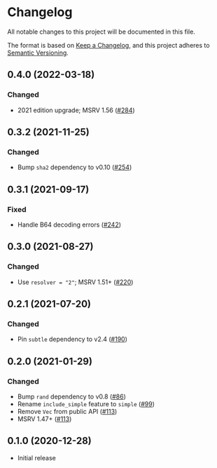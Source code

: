 # Changelog

All notable changes to this project will be documented in this file.

The format is based on [Keep a Changelog](https://keepachangelog.com/en/1.0.0/),
and this project adheres to [Semantic Versioning](https://semver.org/spec/v2.0.0.html).

## 0.4.0 (2022-03-18)
### Changed
- 2021 edition upgrade; MSRV 1.56 ([#284])

[#284]: https://github.com/RustCrypto/password-hashes/pull/284

## 0.3.2 (2021-11-25)
### Changed
- Bump `sha2` dependency to v0.10 ([#254])

[#254]: https://github.com/RustCrypto/password-hashes/pull/254

## 0.3.1 (2021-09-17)
### Fixed
- Handle B64 decoding errors ([#242])

[#242]: https://github.com/RustCrypto/password-hashes/pull/242

## 0.3.0 (2021-08-27)
### Changed
- Use `resolver = "2"`; MSRV 1.51+ ([#220])

[#220]: https://github.com/RustCrypto/password-hashes/pull/220

## 0.2.1 (2021-07-20)
### Changed
- Pin `subtle` dependency to v2.4 ([#190])

[#190]: https://github.com/RustCrypto/password-hashes/pull/190

## 0.2.0 (2021-01-29)
### Changed
- Bump `rand` dependency to v0.8 ([#86])
- Rename `include_simple` feature to `simple` ([#99])
- Remove `Vec` from public API ([#113]) 
- MSRV 1.47+ ([#113])

[#86]: https://github.com/RustCrypto/password-hashing/pull/86
[#99]: https://github.com/RustCrypto/password-hashing/pull/99
[#113]: https://github.com/RustCrypto/password-hashing/pull/113

## 0.1.0 (2020-12-28)
- Initial release

